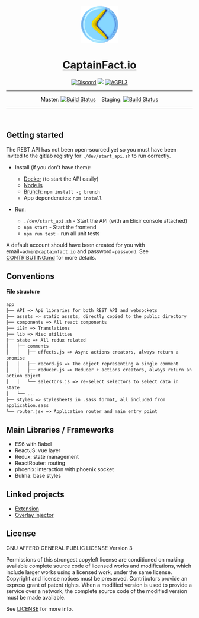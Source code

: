 <p align="center"><img src="app/assets/assets/img/logo.png" height="100"/></p>
<h1 align="center"><a href="https://captainfact.io">CaptainFact.io</a></h1>
<p align="center"><a href="https://discord.gg/2Qd7hMz" title="Discord"><img src="https://discordapp.com/api/guilds/416782744748687361/widget.png" alt="Discord"></a>
<a href="https://twitter.com/CaptainFact_io" title="Twitter"><img src="https://img.shields.io/twitter/follow/CaptainFact_io.svg?style=social&label=Follow"></a>
<a href="./LICENSE"><img src="https://img.shields.io/github/license/CaptainFact/captain-fact-frontend.svg" alt="AGPL3"></a></p>
<hr/>
<p align="center">Master: <a href="https://travis-ci.org/CaptainFact/captain-fact-frontend"><img src="https://travis-ci.org/CaptainFact/captain-fact-frontend.svg?branch=travis-configuration" alt="Build Status" /></a> &nbsp;&nbsp;
Staging: <a href="https://travis-ci.org/CaptainFact/captain-fact-frontend"><img src="https://travis-ci.org/CaptainFact/captain-fact-frontend.svg?branch=staging" alt="Build Status" /></a></p>
<hr/><br/>

## Getting started

The REST API has not been open-sourced yet so you must have been invited to
the gitlab registry for `./dev/start_api.sh` to run correctly.

* Install (if you don't have them):
  * [Docker](https://docs.docker.com/install/) (to start the API easily)
  * [Node.js](http://nodejs.org)
  * [Brunch](http://brunch.io): `npm install -g brunch`
  * App dependencies: `npm install`
    
* Run:
  * `./dev/start_api.sh` - Start the API (with an Elixir console attached)
  * `npm start` - Start the frontend
  * `npm run test` - run all unit tests

A default account should have been created for you with
email=`admin@captainfact.io` and password=`password`.
See [CONTRIBUTING.md](CONTRIBUTING.md) for more details.

## Conventions

#### File structure

```
app
├── API => Api libraries for both REST API and websockets
├── assets => static assets, directly copied to the public directory
├── components => All react components
├── i18n => Translations
├── lib => Misc utilities
├── state => All redux related
│   ├── comments
│   │   ├── effects.js => Async actions creators, always return a promise
│   │   ├── record.js => The object representing a single comment
│   │   ├── reducer.js => Reducer + actions creators, always return an action object
│   │   └── selectors.js => re-select selectors to select data in state
│   └── ...
├── styles => stylesheets in .sass format, all included from application.sass
└── router.jsx => Application router and main entry point
```

## Main Libraries / Frameworks

- ES6 with Babel
- ReactJS: vue layer
- Redux: state management
- ReactRouter: routing
- phoenix: interaction with phoenix socket
- Bulma: base styles

## Linked projects

* [Extension](https://github.com/CaptainFact/captain-fact-extension)
* [Overlay injector](https://github.com/CaptainFact/captain-fact-overlay-injector)

## License

GNU AFFERO GENERAL PUBLIC LICENSE Version 3

Permissions of this strongest copyleft license are conditioned on making available complete source code of licensed works and modifications, which include larger works using a licensed work, under the same license. Copyright and license notices must be preserved. Contributors provide an express grant of patent rights. When a modified version is used to provide a service over a network, the complete source code of the modified version must be made available.

See [LICENSE](LICENSE) for more info.
